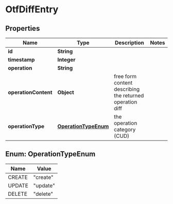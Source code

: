 

# OtfDiffEntry


## Properties

| Name | Type | Description | Notes |
|------------ | ------------- | ------------- | -------------|
|**id** | **String** |  |  |
|**timestamp** | **Integer** |  |  |
|**operation** | **String** |  |  |
|**operationContent** | **Object** | free form content describing the returned operation diff |  |
|**operationType** | [**OperationTypeEnum**](#OperationTypeEnum) | the operation category (CUD) |  |



## Enum: OperationTypeEnum

| Name | Value |
|---- | -----|
| CREATE | &quot;create&quot; |
| UPDATE | &quot;update&quot; |
| DELETE | &quot;delete&quot; |



